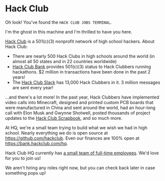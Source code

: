 # Hack Club

Oh look! You've found the `HACK CLUB JOBS TERMINAL`.

I'm the ghost in this machine and I'm thrilled to have you here.

[Hack Club](https://hackclub.com) is a 501(c)(3) nonprofit network of high school hackers. About Hack Club:

- There are nearly 500 Hack Clubs in high schools around the world (in almost all 50 states and in 22 countries worldwide)
- [Hack Club Bank](https://hackclub.com/bank/) provides 501(c)(3) status to Hack Clubbers running hackathons. $2 million in transactions have been done in the past 2 years!
- The [Hack Club Slack](https://hackclub.com/slack/) has 13,000 Hack Clubbers in it. 3 million messages are sent every year!

...and there's a lot more! In the past year, Hack Clubbers have implemented video calls into Minecraft, designed and printed custom PCB boards that were manufactured in China and sent around the world, had an hour-long call with Elon Musk and Gwynne Shotwell, posted thousands of project updates to the [Hack Club Scrapbook](https://scrapbook.hackclub.com), and so much more.

At HQ, we're a small team trying to build what we wish we had in high school. Nearly everything we do is open source at https://github.com/hackclub. Even our finances are 100% open at https://bank.hackclub.com/hq.

Hack Club HQ currently has [a small team of full-time employees](https://hackclub.com/team/). We'd love for you to join us!

We aren't hiring any roles right now, but you can check back later in case something pops up!

